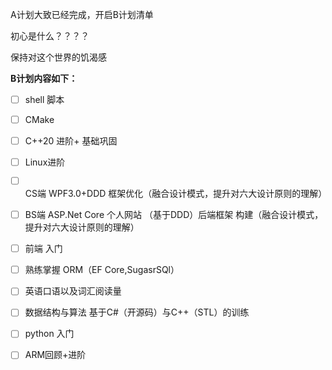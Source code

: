 A计划大致已经完成，开启B计划清单



初心是什么？？？？

保持对这个世界的饥渴感



**B计划内容如下：**

- [ ] shell  脚本

- [ ] CMake 

- [ ] C++20 进阶+ 基础巩固

- [ ] Linux进阶

- [ ] CS端 WPF3.0+DDD 框架优化（融合设计模式，提升对六大设计原则的理解）

- [ ] BS端 ASP.Net Core 个人网站  （基于DDD）后端框架 构建（融合设计模式，提升对六大设计原则的理解）

- [ ] 前端  入门

- [ ] 熟练掌握 ORM（EF Core,SugasrSQl）

- [ ] 英语口语以及词汇阅读量

- [ ] 数据结构与算法  基于C#（开源码）与C++（STL）的训练

- [ ] python 入门

- [ ] ARM回顾+进阶

  

